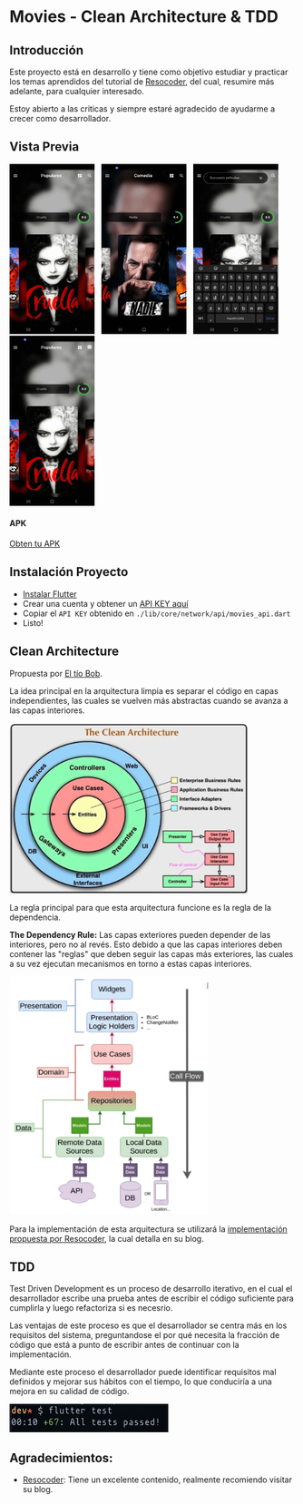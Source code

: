 # Movies - Clean Architecture & TDD

## Introducción
Este proyecto está en desarrollo y tiene como objetivo estudiar y practicar los temas aprendidos del tutorial de 
[Resocoder](https://resocoder.com/category/tutorials/flutter/tdd-clean-architecture/), del cual, resumire más adelante,
para cualquier interesado.

Estoy abierto a las criticas y siempre estaré agradecido de ayudarme a crecer como desarrollador.

## Vista Previa
<img src="./readme_sources/view_modes.gif" alt="gif" width="150" height="300">
&nbsp;
<img src="./readme_sources/categories.gif" alt="gif" width="150" height="300">
&nbsp;
<img src="./readme_sources/searchAMovie.gif" alt="gif" width="150" height="300">
&nbsp;
<img src="./readme_sources/notFound.gif" alt="gif" width="150" height="300">

#### APK
[Obten tu APK]()

## Instalación Proyecto
* [Instalar Flutter](https://flutter.dev/docs/get-started/install)
* Crear una cuenta y obtener un [API KEY aquí](https://developers.themoviedb.org/)
* Copiar el ```API KEY``` obtenido en ``./lib/core/network/api/movies_api.dart``
* Listo!

## Clean Architecture
Propuesta por [El tío Bob](https://blog.cleancoder.com/uncle-bob/2012/08/13/the-clean-architecture.html).

La idea principal en la arquitectura limpia es separar el código en capas independientes, las cuales se vuelven más abstractas
cuando se avanza a las capas interiores.

<div>
<img src="./readme_sources/clean_architecture.jpeg" alt="jpeg" width="420" height="300">
<div>

La regla principal para que esta arquitectura funcione es la regla de la dependencia.

**The Dependency Rule:** Las capas exteriores pueden depender de las interiores, pero no al revés. Esto debido a que
las capas interiores deben contener las "reglas" que deben seguir las capas más exteriores, las cuales a su vez ejecutan mecanismos en
torno a estas capas interiores.

<div>
<img src="./readme_sources/architecture.jpeg" alt="jpeg" width="350" height="420">
<div>

Para la implementación de esta arquitectura se utilizará la [implementación propuesta por Resocoder](https://resocoder.com/2019/08/27/flutter-tdd-clean-architecture-course-1-explanation-project-structure/),
la cual detalla en su blog.

## TDD
Test Driven Development es un proceso de desarrollo iterativo, en el cual el desarrollador escribe una prueba antes de escribir el código
suficiente para cumplirla y luego refactoriza si es necesrio.

Las ventajas de este proceso es que el desarrollador se centra más en los requisitos del sistema, preguntandose el por qué necesita la fracción de código que está
a punto de escribir antes de continuar con la implementación. 

Mediante este proceso el desarrollador puede identificar requisitos mal definidos y mejorar
sus hábitos con el tiempo, lo que conduciría a una mejora en su calidad de  código.

<div>
<img src="./readme_sources/tests.jpeg" alt="jpeg" width="280" height="50">

## Agradecimientos:
- [Resocoder](https://resocoder.com/): Tiene un excelente contenido, realmente recomiendo visitar su blog.
